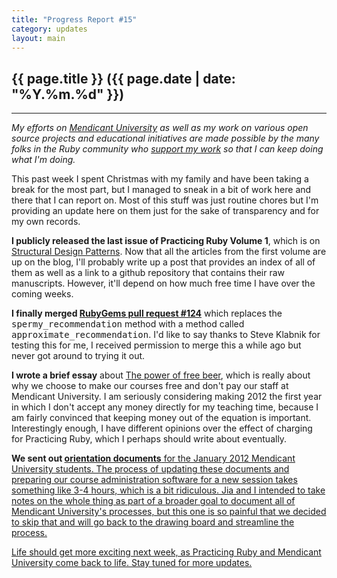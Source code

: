 ```yaml
---
title: "Progress Report #15"
category: updates
layout: main
---
```


## {{ page.title }} ({{ page.date | date: "%Y.%m.%d" }})

<hr>

_My efforts on [Mendicant University](http://university.rubymendicant.com) as well as my work on various open source projects and educational initiatives are made possible by the many folks in the Ruby community who [support my work](/support.html) so that I can keep doing what I'm doing._

This past week I spent Christmas with my family and have been taking a break for the most part, but I managed to sneak in a bit of work here and there that I can report on. Most of this stuff was just routine chores but I'm providing an update here on them just for the sake of transparency and for my own records.

**I publicly released the last issue of Practicing Ruby Volume 1**, which is on [Structural Design Patterns](http://blog.rubybestpractices.com/posts/gregory/060-issue-26-structural-design-patterns.html). Now that all the articles from the first volume are up on the blog, I'll probably write up a post that provides an index of all of them as well as a link to a github repository that contains their raw manuscripts. However, it'll depend on how much free time I have over the coming weeks.

**I finally merged [RubyGems pull request #124](https://github.com/rubygems/rubygems/pull/124)** which replaces the <tt>spermy_recommendation</tt> method with a method called <tt>approximate_recommendation</tt>. I'd like to say thanks to Steve Klabnik for testing this for me, I received permission to merge this a while ago but never got around to trying it out.

**I wrote a brief essay** about [The power of free beer](http://majesticseacreature.com/essays/2011/12/28/free-beer-matters.html), which is really about why we choose to make our courses free and don't pay our staff at Mendicant University. I am seriously considering making 2012 the first year in which I don't accept any money directly for my teaching time, because I am fairly convinced that keeping money out of the equation is important. Interestingly enough, I have different opinions over the effect of charging for Practicing Ruby, which I perhaps should write about eventually.

**We sent out <a href="http://mendicantuniversity.org/course-guide-s10.pdf">orientation documents** for the January 2012 Mendicant University students.</i> The process of updating these documents and preparing our course administration software for a new session takes something like 3-4 hours, which is a bit ridiculous. Jia and I intended to take notes on the whole thing as part of a broader goal to document all of Mendicant University's processes, but this one is so painful that we decided to skip that and will go back to the drawing board and streamline the process.

Life should get more exciting next week, as Practicing Ruby and Mendicant University come back to life. Stay tuned for more updates.

